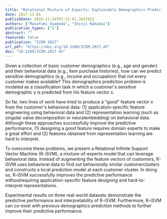 ```yaml
---
title: "Relational Mixture of Experts: Explainable Demographics Prediction with Behavioral Data"
date: 2017-11-01
publishDate: 2019-11-24T07:22:01.364782Z
authors: ["Masafumi Oyamada", "Shinji Nakadai"]
publication_types: ["1"]
abstract: ""
featured: false
publication: "ICDM 2017"
url_pdf: "https://doi.org/10.1109/ICDM.2017.45"
doi: "10.1109/ICDM.2017.45"
---
```


Given a collection of basic customer demographics (e.g., age and gender) and
their behavioral data (e.g., item purchase histories), how can we predict
sensitive demographics (e.g., income and occupation) that not every customer
makes available? This demographics prediction problem is modeled as a
classification task in which a customer's sensitive demographic y is predicted
from his feature vector x.

So far, two lines of work have tried to produce a "good" feature vector x from
the customer's behavioral data: (1) application-specific feature engineering
using behavioral data and (2) representation learning (such as singular value
decomposition or neuralembedding) on behavioral data. Although these approaches
successfully improve the predictive performance, (1) designing a good feature
requires domain experts to make a great effort and (2) features obtained from
representation learning are hard to interpret.

To overcome these problems, we present a Relational Infinite Support Vector
Machine (R-iSVM), a mixture-of-experts model that can leverage behavioral data.
Instead of augmenting the feature vectors of customers, R-iSVM uses behavioral
data to find out behaviorally similar customerclusters and constructs a local
prediction model at each customer cluster. In doing so, R-iSVM successfully
improves the predictive performance withoutrequiring application-specific
feature designing and hard-to-interpret representations.

Experimental results on three real-world datasets demonstrate the predictive
performance and interpretability of R-iSVM. Furthermore, R-iSVM can co-exist
with previous demographics prediction methods to further improve their
predictive performance.
